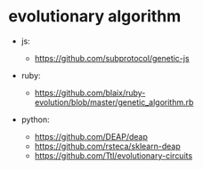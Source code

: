 # evolutionary algorithm

* js: 
  
  * https://github.com/subprotocol/genetic-js

* ruby: 
  
  * https://github.com/blaix/ruby-evolution/blob/master/genetic_algorithm.rb

* python: 

  * https://github.com/DEAP/deap
  * https://github.com/rsteca/sklearn-deap
  * https://github.com/Ttl/evolutionary-circuits

